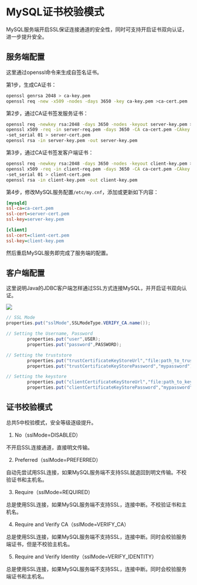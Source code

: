 # MySQL证书校验模式

MySQL服务端开启SSL保证连接通道的安全性，同时可支持开启证书双向认证，进一步提升安全。

## 服务端配置

这里通过openssl命令来生成自签名证书。

第1步，生成CA证书：

```bash
openssl genrsa 2048 > ca-key.pem
openssl req -new -x509 -nodes -days 3650 -key ca-key.pem >ca-cert.pem
```

第2步，通过CA证书签发服务证书：

```bash
openssl req -newkey rsa:2048 -days 3650 -nodes -keyout server-key.pem > server-req.pem
openssl x509 -req -in server-req.pem -days 3650 -CA ca-cert.pem -CAkey ca-key.pem \
-set_serial 01 > server-cert.pem
openssl rsa -in server-key.pem -out server-key.pem
```

第3步，通过CA证书签发客户端证书：

```bash
openssl req -newkey rsa:2048 -days 3650 -nodes -keyout client-key.pem > client-req.pem
openssl x509 -req -in client-req.pem -days 3650 -CA ca-cert.pem -CAkey ca-key.pem \
-set_serial 01 > client-cert.pem
openssl rsa -in client-key.pem -out client-key.pem
```

第4步，修改MySQL服务配置`/etc/my.cnf`，添加或更新如下内容：

```ini
[mysqld]
ssl-ca=ca-cert.pem
ssl-cert=server-cert.pem
ssl-key=server-key.pem

[client]
ssl-cert=client-cert.pem
ssl-key=client-key.pem
```

然后重启MySQL服务即完成了服务端的配置。

## 客户端配置

这里说明Java的JDBC客户端怎样通过SSL方式连接MySQL，并开启证书双向认证。

![](https://xnstatic-1253397658.file.myqcloud.com/20201118_mysql01.png)

```java
// SSL Mode
properties.put("sslMode",SSLModeType.VERIFY_CA.name());

// Setting the Username, Password
        properties.put("user",USER);
        properties.put("password",PASSWORD);

// Setting the truststore
        properties.put("trustCertificateKeyStoreUrl","file:path_to_truststore_file");
        properties.put("trustCertificateKeyStorePassword","mypassword");

// Setting the keystore
        properties.put("clientCertificateKeyStoreUrl","file:path_to_keystore_file");
        properties.put("clientCertificateKeyStorePassword","mypassword");
```

## 证书校验模式

总共5中校验模式，安全等级逐级提升。

1. No（sslMode=DISABLED）

不开启SSL连接通道，直接明文传输。

2. Preferred（sslMode=PREFERRED）

自动先尝试用SSL连接，如果MySQL服务端不支持SSL就退回到明文传输。不校验证书和主机名。

3. Require（sslMode=REQUIRED）

总是使用SSL连接，如果MySQL服务端不支持SSL，连接中断。不校验证书和主机名。

4. Require and Verify CA（sslMode=VERIFY_CA）

总是使用SSL连接，如果MySQL服务端不支持SSL，连接中断。同时会校验服务端证书，但是不校验主机名。

5. Require and Verify Identity（sslMode=VERIFY_IDENTITY）

总是使用SSL连接，如果MySQL服务端不支持SSL，连接中断。同时会校验服务端证书和主机名。
